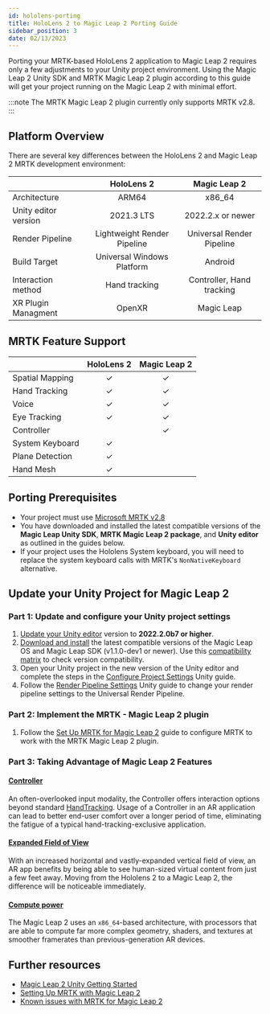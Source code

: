 ```yaml
---
id: hololens-porting 
title: HoloLens 2 to Magic Leap 2 Porting Guide
sidebar_position: 3
date: 02/13/2023
---
```


Porting your MRTK-based HoloLens 2 application to Magic Leap 2 requires only a few adjustments to your Unity project environment. Using the Magic Leap 2 Unity SDK and MRTK Magic Leap 2 plugin according to this guide will get your project running on the Magic Leap 2 with minimal effort.

:::note
The MRTK Magic Leap 2 plugin currently only supports MRTK v2.8.
:::

## Platform Overview

There are several key differences between the HoloLens 2 and Magic Leap 2 MRTK development environment:

|                      |         HoloLens 2          |       Magic Leap 2        |
| :------------------- | :-------------------------: | :-----------------------: |
| Architecture         |            ARM64            |          x86_64           |
| Unity editor version |         2021.3 LTS          |     2022.2.x or newer     |
| Render Pipeline      | Lightweight Render Pipeline | Universal Render Pipeline |
| Build Target         | Universal Windows Platform  |          Android          |
| Interaction method   |        Hand tracking        | Controller, Hand tracking |
| XR Plugin Managment   |           OpenXR           |          Magic Leap       |

## MRTK Feature Support

|                 | HoloLens 2 | Magic Leap 2 |
| :-------------- | :--------: | :----------: |
| Spatial Mapping |  &check;   |   &check;    |
| Hand Tracking   |  &check;   |   &check;    |
| Voice           |  &check;   |   &check;    |
| Eye Tracking    |  &check;   |   &check;    |
| Controller      |            |   &check;    |
| System Keyboard |  &check;   |              |
| Plane Detection |  &check;   |              |
| Hand Mesh       |  &check;   |              |

## Porting Prerequisites

- Your project must use [Microsoft MRTK v2.8](https://github.com/Microsoft/MixedRealityToolkit-Unity/releases)
- You have downloaded and installed the latest compatible versions of the **Magic Leap Unity SDK**, **MRTK Magic Leap 2 package**, and **Unity editor** as outlined in the guides below.
- If your project uses the Hololens System keyboard, you will need to replace the system keyboard calls with MRTK's `NonNativeKeyboard` alternative.

## Update your Unity Project for Magic Leap 2

### Part 1: Update and configure your Unity project settings

1. [Update your Unity editor](/versioned_docs/version-02-Aug-2023/guides/unity/getting-started/install-the-tools#install-unity-editor) version to **2022.2.0b7 or higher**.
2. [Download and install](/versioned_docs/version-02-Aug-2023/guides/unity/getting-started/install-the-tools#downloading-the-unity-bundle) the latest compatible versions of the Magic Leap OS and Magic Leap SDK (v1.1.0-dev1 or newer). Use this [compatibility matrix](/versioned_docs/version-02-Aug-2023/releases/overview.md) to check version compatibility.
3. Open your Unity project in the new version of the Unity editor and complete the steps in the [Configure Project Settings](/versioned_docs/version-02-Aug-2023/guides/unity/getting-started/configure-unity-settings.md) Unity guide.
4. Follow the [Render Pipeline Settings](/versioned_docs/version-02-Aug-2023/guides/unity/getting-started/graphics-settings) Unity guide to change your render pipeline settings to the Universal Render Pipeline.

### Part 2: Implement the MRTK - Magic Leap 2 plugin

1. Follow the [Set Up MRTK for Magic Leap 2](/versioned_docs/version-02-Aug-2023/guides/third-party/mrtk/mrtk-setup.md) guide to configure MRTK to work with the MRTK Magic Leap 2 plugin.

### Part 3: Taking Advantage of Magic Leap 2 Features

#### [Controller](/versioned_docs/version-02-Aug-2023/guides/features/controller-features)

An often-overlooked input modality, the Controller offers interaction options beyond standard [HandTracking](/versioned_docs/version-02-Aug-2023/guides/unity/input/hand-tracking/unity-hand-tracking-overview). Usage of a Controller in an AR application can lead to better end-user comfort over a longer period of time, eliminating the fatigue of a typical hand-tracking-exclusive application.

#### [Expanded Field of View](/versioned_docs/version-02-Aug-2023/guides/device/fov)

With an increased horizontal and vastly-expanded vertical field of view, an AR app benefits by being able to see human-sized virtual content from just a few feet away. Moving from the Hololens 2 to a Magic Leap 2, the difference will be noticeable immediately.

#### [Compute power](/versioned_docs/version-02-Aug-2023/guides/device/hardware-specs)

The Magic Leap 2 uses an `x86_64`-based architecture, with processors that are able to compute far more complex geometry, shaders, and textures at smoother framerates than previous-generation AR devices.

## Further resources

- [Magic Leap 2 Unity Getting Started](/versioned_docs/version-02-Aug-2023/guides/unity/getting-started/unity-getting-started)
- [Setting Up MRTK with Magic Leap 2](/versioned_docs/version-02-Aug-2023/guides/third-party/mrtk/mrtk-setup.md)
- [Known issues with MRTK for Magic Leap 2](/versioned_docs/version-02-Aug-2023/guides/third-party/mrtk/mrtk-overview.md)

